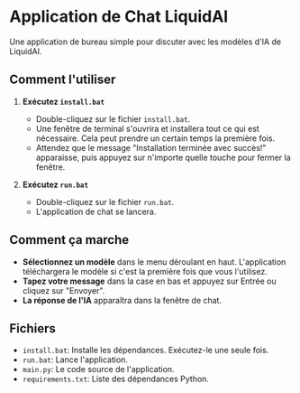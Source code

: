 # Application de Chat LiquidAI

Une application de bureau simple pour discuter avec les modèles d'IA de LiquidAI.

## Comment l'utiliser

1.  **Exécutez `install.bat`**
    - Double-cliquez sur le fichier `install.bat`.
    - Une fenêtre de terminal s'ouvrira et installera tout ce qui est nécessaire. Cela peut prendre un certain temps la première fois.
    - Attendez que le message "Installation terminée avec succès!" apparaisse, puis appuyez sur n'importe quelle touche pour fermer la fenêtre.

2.  **Exécutez `run.bat`**
    - Double-cliquez sur le fichier `run.bat`.
    - L'application de chat se lancera.

## Comment ça marche

-   **Sélectionnez un modèle** dans le menu déroulant en haut. L'application téléchargera le modèle si c'est la première fois que vous l'utilisez.
-   **Tapez votre message** dans la case en bas et appuyez sur Entrée ou cliquez sur "Envoyer".
-   **La réponse de l'IA** apparaîtra dans la fenêtre de chat.

## Fichiers

-   `install.bat`: Installe les dépendances. Exécutez-le une seule fois.
-   `run.bat`: Lance l'application.
-   `main.py`: Le code source de l'application.
-   `requirements.txt`: Liste des dépendances Python.

